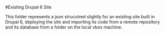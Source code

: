 #Existing Drupal 6 Site

This folder represents a json strucutred slightly for an existing site built in Drupal 6, deploying the site and importing its code from a remote repository and its database from a folder on the local vbox machine.